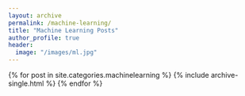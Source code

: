 ```yaml
---
layout: archive
permalink: /machine-learning/
title: "Machine Learning Posts"
author_profile: true
header:
  image: "/images/ml.jpg"
---
```



{% for post in site.categories.machinelearning %}
      {% include archive-single.html %}
{% endfor %}